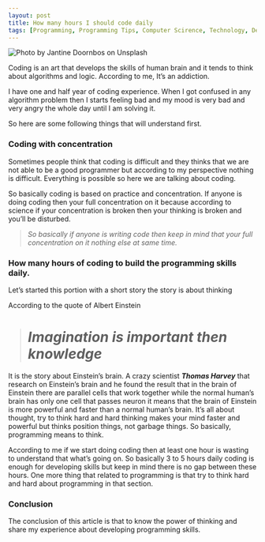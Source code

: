 ```yaml
---
layout: post
title: How many hours I should code daily
tags: [Programming, Programming Tips, Computer Scirence, Technology, Development]
---
```


![Photo by [Jantine Doornbos](https://unsplash.com/@jantined?utm_source=medium&utm_medium=referral) on [Unsplash](https://unsplash.com?utm_source=medium&utm_medium=referral)](https://cdn-images-1.medium.com/max/10396/0*oZjhsmbEAb4yhNCZ)

Coding is an art that develops the skills of human brain and it tends to think about algorithms and logic. According to me, It’s an addiction.

I have one and half year of coding experience. When I got confused in any algorithm problem then I starts feeling bad and my mood is very bad and very angry the whole day until I am solving it.

So here are some following things that will understand first.

### Coding with concentration

Sometimes people think that coding is difficult and they thinks that we are not able to be a good programmer but according to my perspective nothing is difficult. Everything is possible so here we are talking about coding.

So basically coding is based on practice and concentration. If anyone is doing coding then your full concentration on it because according to science if your concentration is broken then your thinking is broken and you’ll be disturbed.
>  *So basically if anyone is writing code then keep in mind that your full concentration on it nothing else at same time.*

### How many hours of coding to build the programming skills daily.

Let’s started this portion with a short story the story is about thinking

According to the quote of Albert Einstein
> # *Imagination is important then knowledge*

It is the story about Einstein’s brain. A crazy scientist ***Thomas Harvey*** that research on Einstein’s brain and he found the result that in the brain of Einstein there are parallel cells that work together while the normal human’s brain has only one cell that passes neuron it means that the brain of Einstein is more powerful and faster than a normal human’s brain. It’s all about thought, try to think hard and hard thinking makes your mind faster and powerful but thinks position things, not garbage things. So basically, programming means to think.

According to me if we start doing coding then at least one hour is wasting to understand that what’s going on. So basically 3 to 5 hours daily coding is enough for developing skills but keep in mind there is no gap between these hours. One more thing that related to programming is that try to think hard and hard about programming in that section.

### Conclusion

The conclusion of this article is that to know the power of thinking and share my experience about developing programming skills.

